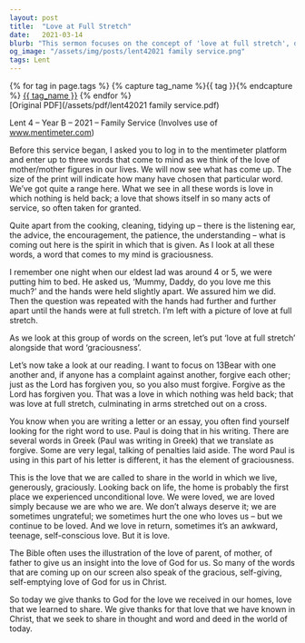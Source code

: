 ```yaml
---
layout: post
title:  "Love at Full Stretch"
date:   2021-03-14
blurb: "This sermon focuses on the concept of 'love at full stretch', drawing parallels between the love of a parent and the love of God. It emphasizes the importance of forgiveness, just as the Lord has forgiven us, and the graciousness of love. The sermon also reflects on the unconditional love experienced at home, which serves as our first encounter with such love."
og_image: "/assets/img/posts/lent42021 family service.png"
tags: Lent
---    
```

<div class="tag-pills">
  {% for tag in page.tags %}
    {% capture tag_name %}{{ tag }}{% endcapture %}
    <a href="{{ site.baseurl }}/tag/{{ tag_name | slugify }}" class="tag-pill">{{ tag_name }}</a>
  {% endfor %}
</div>
[Original PDF](/assets/pdf/lent42021 family service.pdf)

Lent 4 – Year B – 2021 – Family Service
(Involves use of www.mentimeter.com)

Before this service began, I asked you to log in to the mentimeter platform and enter up to three words that come to mind as we think of the love of mother/mother figures in our lives. We will now see what has come up. The size of the print will indicate how many have chosen that particular word. We’ve got quite a range here. What we see in all these words is love in which nothing is held back; a love that shows itself in so many acts of service, so often taken for granted.

Quite apart from the cooking, cleaning, tidying up – there is the listening ear, the advice, the encouragement, the patience, the understanding – what is coming out here is the spirit in which that is given. As I look at all these words, a word that comes to my mind is graciousness.

I remember one night when our eldest lad was around 4 or 5, we were putting him to bed. He asked us, ‘Mummy, Daddy, do you love me this much?’ and the hands were held slightly apart. We assured him we did. Then the question was repeated with the hands had further and further apart until the hands were at full stretch. I’m left with a picture of love at full stretch.

As we look at this group of words on the screen, let’s put ‘love at full stretch’ alongside that word ‘graciousness’.

Let’s now take a look at our reading. I want to focus on 13Bear with one another and, if anyone has a complaint against another, forgive each other; just as the Lord has forgiven you, so you also must forgive. Forgive as the Lord has forgiven you. That was a love in which nothing was held back; that was love at full stretch, culminating in arms stretched out on a cross.

You know when you are writing a letter or an essay, you often find yourself looking for the right word to use. Paul is doing that in his writing. There are several words in Greek (Paul was writing in Greek) that we translate as forgive. Some are very legal, talking of penalties laid aside. The word Paul is using in this part of his letter is different, it has the element of graciousness.

This is the love that we are called to share in the world in which we live, generously, graciously. Looking back on life, the home is probably the first place we experienced unconditional love. We were loved, we are loved simply because we are who we are. We don’t always deserve it; we are sometimes ungrateful; we sometimes hurt the one who loves us – but we continue to be loved. And we love in return, sometimes it’s an awkward, teenage, self-conscious love. But it is love.

The Bible often uses the illustration of the love of parent, of mother, of father to give us an insight into the love of God for us. So many of the words that are coming up on our screen also speak of the gracious, self-giving, self-emptying love of God for us in Christ.

So today we give thanks to God for the love we received in our homes, love that we learned to share. We give thanks for that love that we have known in Christ, that we seek to share in thought and word and deed in the world of today.
